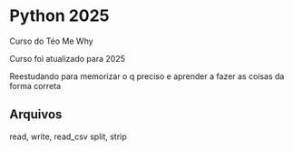 # Python 2025

Curso do Téo Me Why

Curso foi atualizado para 2025

Reestudando para memorizar o q preciso e aprender
a fazer as coisas da forma correta

## Arquivos

read, write, read_csv
split, strip